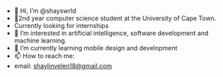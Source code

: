 - 👋 Hi, I’m @shayswrld
- 🤖2nd year computer science student at the University of Cape Town.
-   Currently looking for internships
- 👀 I’m interested in artificial intelligence, software development and machine learning.
- 🌱 I’m currently learning mobile design and development
- 📫 How to reach me:
- email: shaylinvelen18@gmail.com

<!---
shayswrld/shayswrld is a ✨ special ✨ repository because its `README.md` (this file) appears on your GitHub profile.
You can click the Preview link to take a look at your changes.
--->
